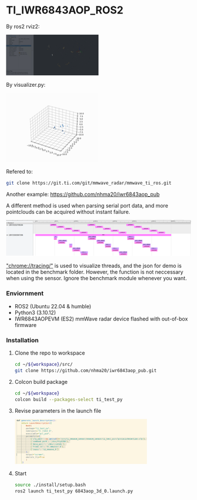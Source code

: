 # TI_IWR6843AOP_ROS2

By ros2 rviz2:

<img src="./ti_test_py/img/rviz2.gif" width="50%" height="50%">

By visualizer.py:

<img src="./ti_test_py/img/animation.gif" width="50%" height="50%">

Refered to: 
```sh
git clone https://git.ti.com/git/mmwave_radar/mmwave_ti_ros.git
```

Another example: https://github.com/nhma20/iwr6843aop_pub

A different method is used when parsing serial port data, and more pointclouds can be acquired without instant failure.

<img src="./ti_test_py/img/benchmark/screenshot.png">

["chrome://tracing/"](chrome://tracing/) is used to visualize threads, and the json for demo is located in the benchmark folder. However, the function is not neccessary when using the sensor. Ignore the benchmark module whenever you want.

### Enviornment

- ROS2 (Ubuntu 22.04 & humble)
- Python3 (3.10.12)
- IWR6843AOPEVM (ES2) mmWave radar device flashed with out-of-box firmware

### Installation

1. Clone the repo to workspace
   ```sh
   cd ~/${workspace}/src/
   git clone https://github.com/nhma20/iwr6843aop_pub.git
   ```
2. Colcon build package
   ```sh
   cd ~/${workspace}
   colcon build --packages-select ti_test_py
   ```
3. Revise parameters in the launch file

    <img src="./ti_test_py/img/defined.png" width="75%" height="75%">

4. Start
    ```sh
    source ./install/setup.bash
    ros2 launch ti_test_py 6843aop_3d_0.launch.py
    ```
